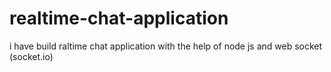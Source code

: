 # realtime-chat-application
i have build raltime chat application with the help of node js and web socket (socket.io)
